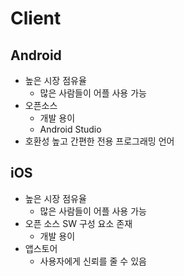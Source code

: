 # Client
## Android
- 높은 시장 점유율
	- 많은 사람들이 어플 사용 가능
- 오픈소스
	- 개발 용이
	- Android Studio
- 호환성 높고 간편한 전용 프로그래밍 언어 

## iOS
- 높은 시장 점유율
	- 많은 사람들이 어플 사용 가능
- 오픈 소스 SW 구성  요소 존재
	- 개발 용이
- 앱스토어
	- 사용자에게 신뢰를 줄 수 있음
   
   
   
   
   
   
   
   
   
   
   
   
   
   
   
  